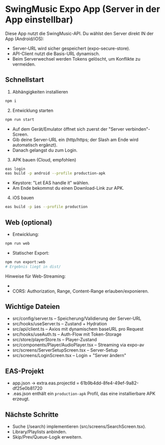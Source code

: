 # SwingMusic Expo App (Server in der App einstellbar)

Diese App nutzt die SwingMusic-API. Du wählst den Server direkt IN der App (Android/iOS):
- Server-URL wird sicher gespeichert (expo-secure-store).
- API-Client nutzt die Basis-URL dynamisch.
- Beim Serverwechsel werden Tokens gelöscht, um Konflikte zu vermeiden.

## Schnellstart

1) Abhängigkeiten installieren
```bash
npm i
```

2) Entwicklung starten
```bash
npm run start
```
- Auf dem Gerät/Emulator öffnet sich zuerst der "Server verbinden"-Screen.
- Gib deine Server-URL ein (http/https; der Slash am Ende wird automatisch ergänzt).
- Danach gelangst du zum Login.

3) APK bauen (Cloud, empfohlen)
```bash
eas login
eas build -p android --profile production-apk
```
- Keystore: "Let EAS handle it" wählen.
- Am Ende bekommst du einen Download-Link zur APK.

4) iOS bauen
```bash
eas build -p ios --profile production
```

## Web (optional)
- Entwicklung:
```bash
npm run web
```
- Statischer Export:
```bash
npm run export:web
# Ergebnis liegt in dist/
```
Hinweise für Web-Streaming:
- <audio> sendet keine Authorization-Header. Nutze Cookie-Session (SameSite=None; Secure) oder signierte Kurzzeit-URLs.
- CORS: Authorization, Range, Content-Range erlauben/exponieren.

## Wichtige Dateien
- src/config/server.ts – Speicherung/Validierung der Server-URL
- src/hooks/useServer.ts – Zustand + Hydration
- src/api/client.ts – Axios mit dynamischem baseURL pro Request
- src/hooks/useAuth.ts – Auth-Flow mit Token-Storage
- src/store/playerStore.ts – Player-Zustand
- src/components/Player/AudioPlayer.tsx – Streaming via expo-av
- src/screens/ServerSetupScreen.tsx – Server-Setup
- src/screens/LoginScreen.tsx – Login + "Server ändern"

## EAS-Projekt
- app.json -> extra.eas.projectId = 61b9b4dd-8fe4-49ef-9a82-df25e0b81720
- .eas.json enthält ein `production-apk` Profil, das eine installierbare APK erzeugt.

## Nächste Schritte
- Suche (/search) implementieren (src/screens/SearchScreen.tsx).
- Library/Playlists anbinden.
- Skip/Prev/Queue-Logik erweitern.